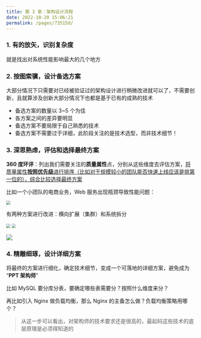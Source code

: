 ```yaml
---
title: 第 3 章：架构设计流程
date: 2022-10-20 15:06:21
permalink: /pages/73515d/
---
```

### 1. 有的放矢，识别复杂度

就是找出对系统性能影响最大的几个地方

### 2. 按图索骥，设计备选方案

大部分情况下只需要对已经被验证过的架构设计进行稍微改进就可以了，不需要创新，且就算涉及创新大部分情况下也都是基于已有的成熟的技术

- 备选方案的数量以 3~5 个为佳
- 各方案之间的差异要明显
- 备选方案不要局限于自己熟悉的技术
- 备选方案不需要过于详细，此阶段关注的是技术选型，而非技术细节！

### 3. 深思熟虑，评估和选择最终方案

**360 度环评**：列出我们需要关注的**质量属性**点，分别从这些维度去评估方案，<u>将质量属性**按照优先级**进行排序（比如对于规模较小的团队能否快速上线应该是排第一位的），综合比较选择最终方案</u>

比如一个小团队的电商业务，Web 服务出现瓶颈导致性能问题：

<img src="https://cs-wiki.oss-cn-shanghai.aliyuncs.com/img/image-20221020151753168.png" style="zoom:67%;" />

有两种方案进行改进：横向扩展（集群）和系统拆分

<img src="https://cs-wiki.oss-cn-shanghai.aliyuncs.com/img/image-20221020151824777.png" style="zoom:67%;" />

<img src="https://cs-wiki.oss-cn-shanghai.aliyuncs.com/img/image-20221020151849333.png" style="zoom:67%;" />

![](https://cs-wiki.oss-cn-shanghai.aliyuncs.com/img/image-20221020152010286.png)

### 4. 精雕细琢，设计详细方案

将最终的方案进行细化，确定技术细节，变成一个可落地的详细方案，避免成为 “**PPT 架构师**”

比如 MySQL 要分库分表，要确定哪些表需要分？按照什么维度来分？

再比如引入 Nginx 做负载均衡，那么 Nginx 的主备怎么做？负载均衡策略用哪个？

> 从这一步可以看出，对架构师的技术要求还是很高的，最起码这些技术的底层原理是必须得知道的